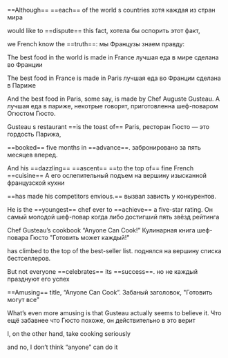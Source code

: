 ==Although== ==each== of the world s countries
хотя каждая из стран мира

would like to ==dispute== this fact,
хотела бы оспорить этот факт,

we French know the ==truth==:
мы Французы знаем правду:

The best food in the world is made in France
лучшая еда в мире сделана во Франции

The best food in France is made in Paris
лучшая еда во Франции сделана в Париже

And the best food in Paris, some say, is made by Chef Auguste Gusteau.
А лучшая еда в париже, некотрые говорят, приготовленна шеф-поваром Огюстом Гюсто.

Gusteau s restaurant ==is the toast of== Paris, 
ресторан Гюсто — это гордость Парижа,

==booked== five months in ==advance==.
забронировано за пять месяцев вперед.

And his ==dazzling== ==ascent== ==to the top of== fine French ==cuisine==
А его ослепительный подъем на вершину изысканной французской кухни

==has made his competitors envious.==
вызвал зависть у конкурентов.

He is the ==youngest== chef ever to ==achieve== a five-star rating.
Он самый молодой шеф-повар когда либо достигший пять звёзд рейтинга

Chef Gusteau’s cookbook “Anyone Can Cook!”
Кулинарная книга шеф-повара Гюсто "Готовить может каждый!"

has climbed to the top of the best-seller list.
поднялся на вершину списка бестселлеров.

But not everyone ==celebrates== its ==success==.
но не каждый празднуют его успех

==Amusing== title, “Anyone Can Cook”.
Забаный заголовок, "Готовить могут все"

What’s even more amusing is that Gusteau actually seems to believe it.
Что ещё забавнее что Гюсто похоже, он действительно в это верит

I, on the other hand, take cooking seriously


and no, I don’t think “anyone” can do it
